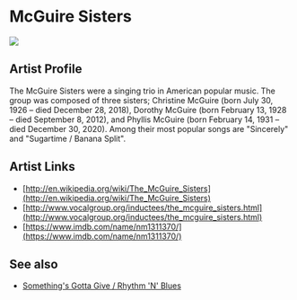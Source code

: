 # McGuire Sisters

![](../../asssets/artists/McGuire_Sisters.png)

## Artist Profile

The McGuire Sisters were a singing trio in American popular music. 
The group was composed of three sisters; 
Christine McGuire (born July 30, 1926 – died December 28, 2018), 
Dorothy McGuire (born February 13, 1928 – died September 8, 2012), and 
Phyllis McGuire (born February 14, 1931 – died December 30, 2020). 
Among their most popular songs are "Sincerely" and "Sugartime / Banana Split".

## Artist Links

- [http://en.wikipedia.org/wiki/The_McGuire_Sisters](http://en.wikipedia.org/wiki/The_McGuire_Sisters)
- [http://www.vocalgroup.org/inductees/the_mcguire_sisters.html](http://www.vocalgroup.org/inductees/the_mcguire_sisters.html)
- [https://www.imdb.com/name/nm1311370/](https://www.imdb.com/name/nm1311370/)


## See also

- [Something's Gotta Give / Rhythm 'N' Blues](McGuire_Sisters-Somethings_Gotta_Give_-_Rhythm_N_Blues.md)
